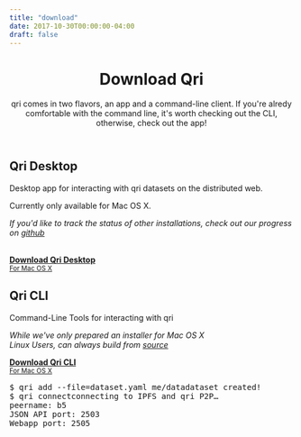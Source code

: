 ```yaml
---
title: "download"
date: 2017-10-30T00:00:00-04:00
draft: false
---
```


<div id="main" class="index">
  <header id="hero">
    <div class="wrap">
      <div class="text_block">
        <h1>Download Qri</h1>
        <p>qri comes in two flavors, an app and a command-line client. If you're alredy comfortable with the command line, it's worth checking out the CLI, otherwise, check out the app!</p>
      </div>
    </div>
  </header>

  <section id="download_app" class="rotate">
    <div class="wrap unrotate">
      <div class="text_block">
        <h2>Qri Desktop</h2>
        <p>Desktop app for interacting with qri datasets on the distributed web.</p>
        <p>Currently only available for Mac OS X.</p>
        <p><i>If you'd like to track the status of other installations, check out our progress on <a href="https://github.com/qri-io/frontend">github</a></i></p>
        <br />
        <a href="https://github.com/qri-io/frontend/releases/download/v0.7.0/qri-0.7.0.dmg" download="qri.dmg" class="download button">
          <b class="title">Download Qri Desktop</b><br />
          <small>For Mac OS X</small>
        </a>
      </div>
      <div id="app_screenshot"></div>
    </div>
  </section>

  <section id="download_cli">
    <div class="wrap">
      <div class="text_block">
        <h2>Qri CLI</h2>
        <p>Command-Line Tools for interacting with qri</p>
        <p><i>While we've only prepared an installer for Mac OS X <br />Linux Users, can always build from <a href="https://github.com/qri-io/qri">source</a></i></p>
        <a href="https://github.com/qri-io/qri/releases/download/v0.7.2/qri_os_x_cli_darwin_amd64.pkg" download="qri_cli.pkg" class="download button">
          <b class="title">Download Qri CLI</b><br />
          <small>For Mac OS X</small>
        </a>
      </div>
      <div id="terminal_window">
        <div id="window_chrome">
          <div class="red circle"></div>
          <div class="yellow circle"></div>
          <div class="green circle"></div>
        </div>
        <pre><span class="white">$ qri add --file=dataset.yaml me/data</span><span class="green">dataset created!</span><br /><span class="white">$ qri connect</span><span class="gray">connecting to IPFS and qri P2P… <br />peername: b5 <br />JSON API port: 2503 <br />Webapp port: 2505</span>
        </pre>
      </div>
    </div>
  </section>
</div>